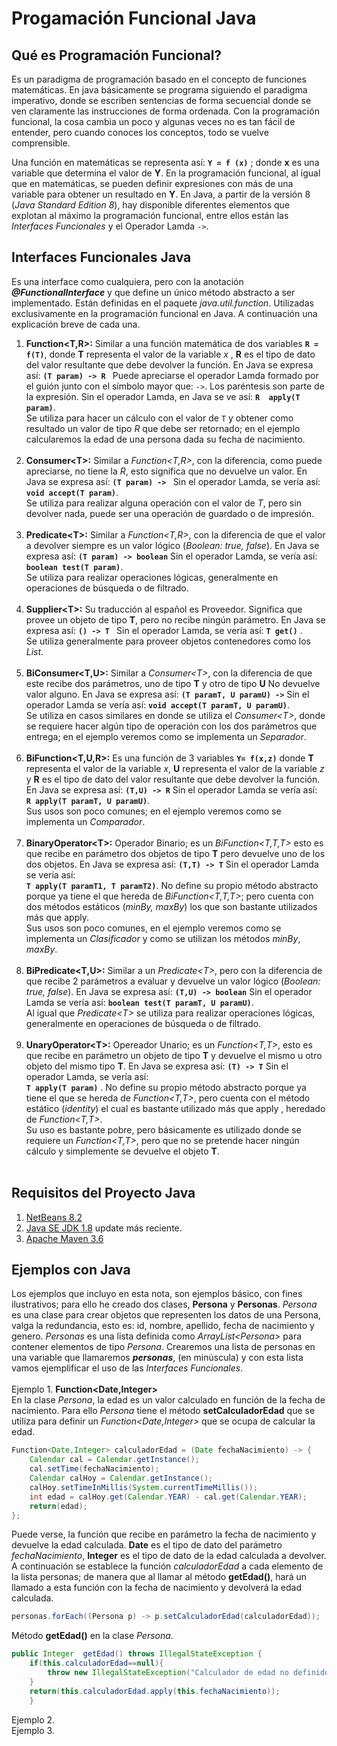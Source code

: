 # Progamación Funcional Java

## Qué es Programación Funcional?

Es un paradigma de programación basado en el concepto de funciones matemáticas. En java básicamente se programa siguiendo el paradigma imperativo, donde se escriben sentencias de forma secuencial donde se ven claramente las instrucciones de forma ordenada. Con la programación funcional, la cosa cambia un poco y algunas veces no es tan fácil de entender, pero cuando conoces los conceptos, todo se vuelve comprensible.

Una función en matemáticas se representa así:   **``Y = f (x)``** ;  donde **x** es una variable que determina el valor de **Y**. En la programación funcional, al igual que en matemáticas, se pueden definir expresiones con más de una variable para obtener un resultado en **Y**.
En Java, a partir de la versión 8 (*Java Standard Edition 8*), hay disponible diferentes elementos que explotan al máximo la programación funcional, entre ellos están las *Interfaces Funcionales* y el Operador Lamda `->`. 

## Interfaces Funcionales Java
Es una interface como cualquiera, pero con la anotación **_@FunctionalInterface_** y que define un único método abstracto a ser implementado. Están definidas en el paquete _java.util.function_. Utilizadas exclusivamente en la programación funcional en Java. A continuación una explicación breve de cada una.

1.  **Function<T,R>:** Similar a una función matemática de dos variables **`R = f(T)`**, donde **T** representa el valor de la variable *x* , **R** es el tipo de dato del valor resultante que debe devolver la función. En Java se expresa así: **`(T param) -> R `** Puede apreciarse el operador Lamda formado por el guión junto con el símbolo mayor que: `->`.  Los paréntesis son parte de la expresión. Sin el operador Lamda, en Java se ve así: **`R  apply(T param)`**. <br/>
Se utiliza para hacer un cálculo con el valor de `T` y obtener como resultado un valor de tipo _R_ que debe ser retornado; en el ejemplo calcularemos la edad de una persona dada su fecha de nacimiento.<br/><br/>
2.  **Consumer\<T>:** Similar a *Function<T,R>*, con la diferencia, como puede apreciarse, no tiene la *R*, esto significa que no devuelve un valor. En Java se expresa así: **`(T param) -> `**  Sin el operador Lamda, se vería así:  **`void accept(T param)`**.<br/>
Se utiliza para realizar alguna operación con el valor de *T*, pero sin devolver nada, puede ser una operación de guardado o de impresión.<br/><br/>
3.  **Predicate\<T>:** Similar a *Function<T,R>*, con la diferencia de que el valor a devolver siempre es un valor lógico (*Boolean:  true,  false*). En Java se expresa así: **`(T param) -> boolean`** Sin el operador Lamda, se vería así:  **`boolean test(T param)`**. <br/>Se utiliza para realizar operaciones lógicas, generalmente en operaciones de búsqueda o de filtrado.<br/><br/>
4.  **Supplier\<T>:** Su traducción al español es Proveedor. Significa que provee un objeto de tipo **T**, pero no recibe ningún parámetro. En Java se expresa así: **`() -> T `** Sin el operador Lamda, se vería así:  **`T get()`** .<br/>Se utiliza generalmente para proveer objetos contenedores como los *List*.<br/><br/>
5.  **BiConsumer<T,U>:** Similar a *Consumer\<T>*, con la diferencia de que este recibe dos parámetros, uno de tipo **T** y otro de tipo **U** No devuelve valor alguno. En Java se expresa así:  **`(T paramT, U paramU) ->`**  Sin el operador Lamda se vería así:  **`void accept(T paramT, U paramU)`**.<br/>Se utiliza en casos similares en donde se utiliza el *Consumer\<T>*, donde se requiere hacer algún tipo de operación con los dos parámetros que entrega; en el ejemplo veremos como se implementa un *Separador*.<br/><br/>
6.  **BiFunction\<T,U,R>:** Es una función de 3 variables **``Y= f(x,z)``** donde **T** representa el valor de la variable *x*, **U** representa el valor de la variable *z* y **R** es el tipo de dato del valor resultante que debe devolver la función. En Java se expresa así:  **`(T,U) -> R`** Sin el operador Lamda se vería así: **` R apply(T paramT, U paramU)`**. <br/> Sus usos son poco comunes; en el ejemplo veremos como se implementa un *Comparador*.<br/><br/>
7.  **BinaryOperator\<T>:** Operador Binario; es un *BiFunction<T,T,T>* esto es que recibe en parámetro dos objetos de tipo **T** pero devuelve uno de los dos objetos. En Java se expresa así:  **`(T,T) -> T`** Sin el operador Lamda se vería así:<br/>  **`T apply(T paramT1, T paramT2)`**. No define su propio método abstracto porque ya tiene el que hereda de *BiFunction<T,T,T>*; pero cuenta con dos métodos estáticos (*minBy, maxBy*) los que son bastante utilizados más que apply.<br/> Sus usos son poco comunes, en el ejemplo veremos como se implementa un *Clasificador* y como se utilizan los métodos *minBy*, *maxBy*. <br/><br/>
8.  **BiPredicate<T,U>:**  Similar a un *Predicate\<T>*, pero con la diferencia de que recibe 2 parámetros a evaluar y devuelve un valor lógico (*Boolean:  true,  false*).  En Java se expresa así:  **`(T,U) -> boolean`**  Sin el operador Lamda se vería así:                 **`boolean test(T paramT, U paramU)`**.<br/> Al igual que *Predicate\<T>* se utiliza para realizar operaciones lógicas, generalmente en operaciones de búsqueda o de filtrado.<br/><br/>
9.  **UnaryOperator\<T>:**  Opereador Unario; es un *Function<T,T>*, esto es que recibe en parámetro un objeto de tipo **T** y devuelve el mismo u otro objeto del mismo tipo **T**.  En Java se expresa así:  **`(T) -> T`**  Sin el operador Lamda, se vería así: <br/> **`T apply(T param)`** .  No define su propio método abstracto porque ya tiene el que se hereda de *Function<T,T>*, pero cuenta con el método estático (*identity*) el cual es bastante utilizado más que apply , heredado de *Function<T,T>*.<br/>Su uso es bastante pobre, pero básicamente es utilizado donde se requiere un *Function<T,T>*, pero que no se pretende hacer ningún cálculo y simplemente se devuelve el objeto **T**. <br/><br/>

## Requisitos del Proyecto Java
1. [NetBeans 8.2](https://netbeans.org/downloads/)
2. [Java SE JDK 1.8](https://www.oracle.com/technetwork/java/javase/downloads/jdk8-downloads-2133151.html?fbclid=IwAR21GQMtgfZY7ZzLscX538bwGPkzqT8ap2jXCFUy0Ycnmxqy4hEDja7XPJo) update más reciente.
3. [Apache Maven 3.6](https://www-us.apache.org/dist/maven/maven-3/3.6.0/binaries/apache-maven-3.6.0-bin.zip?fbclid=IwAR2pO8S7v5Frm0eKYDoTemFWSu7w0fIYOIXsDrmrthNlUKGHQbF6uN5TkoM)

## Ejemplos con Java
Los ejemplos que incluyo en esta nota, son ejemplos básico, con fines ilustrativos; para ello he creado dos clases, **Persona** y **Personas**. *Persona* es una clase para crear objetos que representen los datos de una Persona, valga la redundancia, esto es: id, nombre, apellido, fecha de nacimiento y genero. *Personas* es una lista definida como *ArrayList\<Persona>* para contener elementos de tipo *Persona*.  Crearemos una lista de personas en una variable que llamaremos **_personas_**, (en minúscula) y con esta lista vamos ejemplificar el uso de las *Interfaces Funcionales*. <br/><br/>
Ejemplo 1. **Function<Date,Integer>**<br/> En la clase *Persona*, la edad es un valor calculado en función de la fecha de nacimiento. Para ello *Persona* tiene el método **setCalculadorEdad** que se utiliza para definir un *Function<Date,Integer>* que se ocupa de calcular la edad. <br/>
```java
Function<Date,Integer> calculadorEdad = (Date fechaNacimiento) -> {
    Calendar cal = Calendar.getInstance();
    cal.setTime(fechaNacimiento);
    Calendar calHoy = Calendar.getInstance();
    calHoy.setTimeInMillis(System.currentTimeMillis());
    int edad = calHoy.get(Calendar.YEAR) - cal.get(Calendar.YEAR);
    return(edad);
};
```
Puede verse, la función que recibe en parámetro la fecha de nacimiento y devuelve la edad calculada. **Date** es el tipo de dato del parámetro *fechaNacimiento*, **Integer** es el tipo de dato de la edad calculada a devolver. <br/> A continuación se establece la función *calculadorEdad* a cada elemento de la lista personas; de manera que al llamar al método **getEdad()**, hará un llamado a esta función con la fecha de nacimiento y devolverá la edad calculada.
```java
personas.forEach((Persona p) -> p.setCalculadorEdad(calculadorEdad));
```
Método **getEdad()** en la clase *Persona*.
```java
public Integer  getEdad() throws IllegalStateException {
    if(this.calculadorEdad==null){
        throw new IllegalStateException("Calculador de edad no definido");
    }
    return(this.calculadorEdad.apply(this.fechaNacimiento));
    }
```
Ejemplo 2. <br/>
Ejemplo 3. <br/>
